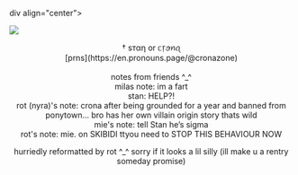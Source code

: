 div align="center">

 ![](https://media.discordapp.net/attachments/887048432097853440/1242930819203596348/Untitled138_20240522210311.png?ex=664fa107&is=664e4f87&hm=10be19c5b0ca0ec328115592ba79c38220ff78de8a2cca6ed413d690097618df&=&format=webp&quality=lossless&width=741&height=602)

</div>

<div align="center">
        †
 ѕтαη or ᥴ᥅ꪮꪀꪖ </br>
 [prns](https://en.pronouns.page/@cronazone)
</div>

</br>
<div align="center">
 notes from friends ^_^ </br>
 milas note: im a fart </br> stan: HELP?! </br>
 rot (nyra)'s note: crona after being grounded for a year and banned from ponytown... bro has her own villain origin story thats wild </br>
 mie's note: tell Stan he’s sigma </br>
 rot's note: mie. on SKIBIDI ttyou need to STOP THIS BEHAVIOUR NOW
 
hurriedly reformatted by rot ^_^ sorry if it looks a lil silly (ill make u a rentry someday promise)

